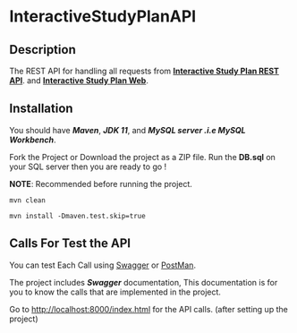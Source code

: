 # InteractiveStudyPlanAPI
## Description
The REST API for handling all requests from **[Interactive Study Plan REST API](https://github.com/Mohammad-Daoud/InteractiveStudyPlanAPI.git)**.
and **[Interactive Study Plan Web](https://github.com/Mohammad-Daoud/InteractiveStudyPlanWeb.git)**.

## Installation
You should have ***Maven***, ***JDK 11***, and ***MySQL server .i.e 
MySQL Workbench***.

Fork the Project or Download the project as a ZIP file.
Run the **DB.sql** on your SQL server then you are ready to go ! 

**NOTE**: Recommended before running the project.
``` 
mvn clean  
```

```
mvn install -Dmaven.test.skip=true 
```

## Calls For Test the API
You can test Each Call using [Swagger](https://swagger.io/) 
or [PostMan](https://www.postman.com/).

The project includes ***Swagger*** documentation,
This documentation is for you to know the calls that are implemented in the project.

Go to <http://localhost:8000/index.html> for the API calls. (after setting up the project)